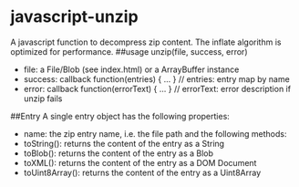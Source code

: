 # javascript-unzip
A javascript function to decompress zip content. The inflate algorithm is optimized for performance.
##usage
unzip(file, success, error)
- file: a File/Blob (see index.html) or a ArrayBuffer instance
- success: callback function(entries) { ... } // entries: entry map by name
- error: callback function(errorText) { ... } // errorText: error description if unzip fails

##Entry
A single entry object has the following properties:
- name: the zip entry name, i.e. the file path
and the following methods:
- toString(): returns the content of the entry as a String
- toBlob(): returns the content of the entry as a Blob
- toXML(): returns the content of the entry as a DOM Document
- toUint8Array(): returns the content of the entry as a Uint8Array
